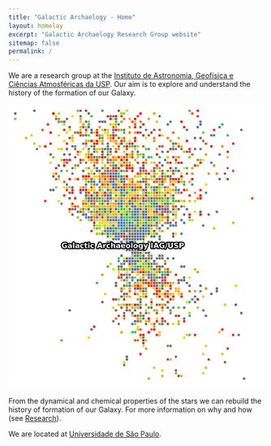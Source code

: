 ```yaml
---
title: "Galactic Archaelogy - Home"
layout: homelay
excerpt: "Galactic Archaelogy Research Group website"
sitemap: false
permalink: /
---
```


We are a research group at the [Instituto de Astronomia, Geofísica e Ciências Atmosféricas da USP](https://www.iag.usp.br/). Our aim is to explore and understand the history of the formation of our Galaxy.

![](/images/Galactic_Archaelogy.jpeg)



From the dynamical and chemical properties of the stars we can rebuild the history of formation of our Galaxy. For more information on why and how (see [Research](research)).

We are located at [Universidade de São Paulo](https://www5.usp.br/).

